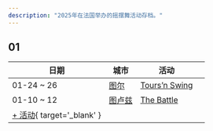 ```yaml
---
description: "2025年在法国举办的摇摆舞活动存档。"
---
```


## 01

| 日期 | 城市 | 活动 | |
| --- | --- | --- | --- |
| 01-24 ~ 26 | [图尔](by_city.md#tours) | [Tours’n Swing](tours-n-swing-2025.md) |  |
| 01-10 ~ 12 | [图卢兹](by_city.md#toulouse) | [The Battle](the-battle-2025.md) |  |
| [+ 活动](https://github.com/swingdance/events/issues/new?assignees=&labels=add+event&projects=&template=02-add_entity.yml&title=%5B2025%2Ffr_FR%5D%20%3CName%3E&region=fr_FR&province=&city=&org_id=&date_starts=2025-01-&date_ends=2025-01-){ target='_blank' }
